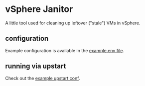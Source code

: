 # vSphere Janitor

A little tool used for cleaning up leftover ("stale") VMs in vSphere.

## configuration

Example configuration is available in the [example.env file](./example.env).

## running via upstart

Check out the [example upstart conf](./upstart-example.conf).
